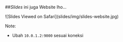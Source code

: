 ##_*Slides*_ ini juga Website lho...

<div class="fragment fade-up">
![Slides Viewed on Safari](slides/img/slides-website.jpg)
</div>

Note:
- Ubah `10.0.1.2:9000` sesuai koneksi
